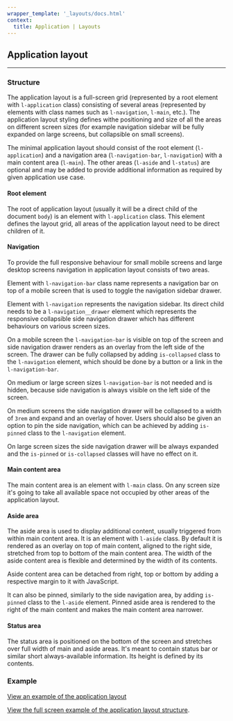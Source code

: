 ```yaml
---
wrapper_template: '_layouts/docs.html'
context:
  title: Application | Layouts
---
```


## Application layout

<hr>

### Structure

The application layout is a full-screen grid (represented by a root element with `l-application` class) consisting of several areas (represented by elements with class names such as `l-navigation`, `l-main`, etc.). The application layout styling defines withe positioning and size of all the areas on different screen sizes (for example navigation sidebar will be fully expanded on large screens, but collapsible on small screens).

The minimal application layout should consist of the root element (`l-application`) and a navigation area (`l-navigation-bar`, `l-navigation`) with a main content area (`l-main`). The other areas (`l-aside` and `l-status`) are optional and may be added to provide additional information as required by given application use case.

#### Root element

The root of application layout (usually it will be a direct child of the document `body`) is an element with `l-application` class. This element defines the layout grid, all areas of the application layout need to be direct children of it.

#### Navigation

To provide the full responsive behaviour for small mobile screens and large desktop screens navigation in application layout consists of two areas.

Element with `l-navigation-bar` class name represents a navigation bar on top of a mobile screen that is used to toggle the navigation sidebar drawer.

Element with `l-navigation` represents the navigation sidebar. Its direct child needs to be a `l-navigation__drawer` element which represents the responsive collapsible side navigation drawer which has different behaviours on various screen sizes.

On a mobile screen the `l-navigation-bar` is visible on top of the screen and side navigation drawer renders as an overlay from the left side of the screen. The drawer can be fully collapsed by adding `is-collapsed` class to the `l-navigation` element, which should be done by a button or a link in the `l-navigation-bar`.

On medium or large screen sizes `l-navigation-bar` is not needed and is hidden, because side navigation is always visible on the left side of the screen.

On medium screens the side navigation drawer will be collapsed to a width of `3rem` and expand and an overlay of hover. Users should also be given an option to pin the side navigation, which can be achieved by adding `is-pinned` class to the `l-navigation` element.

On large screen sizes the side navigation drawer will be always expanded and the `is-pinned` or `is-collapsed` classes will have no effect on it.

#### Main content area

The main content area is an element with `l-main` class. On any screen size it's going to take all available space not occupied by other areas of the application layout.

#### Aside area

The aside area is used to display additional content, usually triggered from within main content area. It is an element with `l-aside` class. By default it is rendered as an overlay on top of main content, aligned to the right side, stretched from top to bottom of the main content area. The width of the aside content area is flexible and determined by the width of its contents.

Aside content area can be detached from right, top or bottom by adding a respective margin to it with JavaScript.

It can also be pinned, similarly to the side navigation area, by adding `is-pinned` class to the `l-aside` element. Pinned aside area is rendered to the right of the main content and makes the main content area narrower.

#### Status area

The status area is positioned on the bottom of the screen and stretches over full width of main and aside areas. It's meant to contain status bar or similar short always-available information. Its height is defined by its contents.

### Example

<div class="embedded-example"><a href="/docs/examples/layouts/application-structure/" class="js-example" data-height="600">
View an example of the application layout
</a></div>

[View the full screen example of the application layout structure](/docs/examples/layouts/application-structure/).

